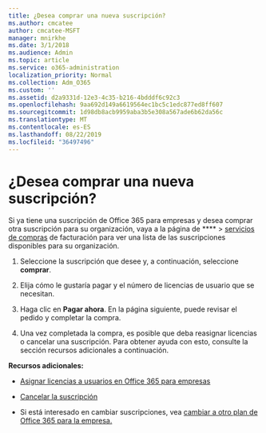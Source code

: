 ```yaml
---
title: ¿Desea comprar una nueva suscripción?
ms.author: cmcatee
author: cmcatee-MSFT
manager: mnirkhe
ms.date: 3/1/2018
ms.audience: Admin
ms.topic: article
ms.service: o365-administration
localization_priority: Normal
ms.collection: Adm_O365
ms.custom: ''
ms.assetid: d2a9331d-12e3-4c35-b216-4bdddf6c92c3
ms.openlocfilehash: 9aa692d149a6619564ec1bc5c1edc877ed8ff607
ms.sourcegitcommit: 1d98db8acb9959aba3b5e308a567ade6b62da56c
ms.translationtype: MT
ms.contentlocale: es-ES
ms.lasthandoff: 08/22/2019
ms.locfileid: "36497496"
---
```

# <a name="looking-to-buy-a-new-subscription"></a>¿Desea comprar una nueva suscripción?

Si ya tiene una suscripción de Office 365 para empresas y desea comprar otra suscripción para su organización, vaya a la página de **** \> [servicios de compras](https://go.microsoft.com/fwlink/p/?linkid=868433) de facturación para ver una lista de las suscripciones disponibles para su organización.
 
1. Seleccione la suscripción que desee y, a continuación, seleccione **comprar**.

2. Elija cómo le gustaría pagar y el número de licencias de usuario que se necesitan.

3. Haga clic en **Pagar ahora**. En la página siguiente, puede revisar el pedido y completar la compra.

4. Una vez completada la compra, es posible que deba reasignar licencias o cancelar una suscripción. Para obtener ayuda con esto, consulte la sección recursos adicionales a continuación.

 **Recursos adicionales:**
  
- [Asignar licencias a usuarios en Office 365 para empresas](https://docs.microsoft.com/office365/admin/subscriptions-and-billing/assign-licenses-to-users)
    
- [Cancelar la suscripción](https://docs.microsoft.com/office365/admin/subscriptions-and-billing/cancel-your-subscription)
    
- Si está interesado en cambiar suscripciones, vea [cambiar a otro plan de Office 365 para la empresa.](https://docs.microsoft.com/office365/admin/subscriptions-and-billing/switch-to-a-different-plan)